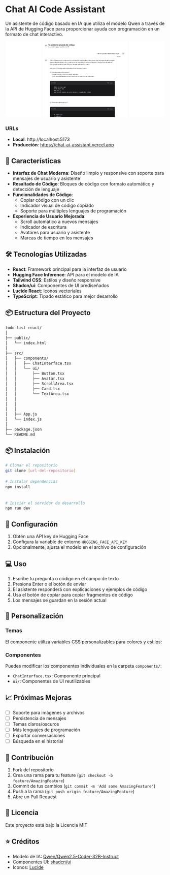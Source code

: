 # Chat AI Code Assistant

Un asistente de código basado en IA que utiliza el modelo Qwen a través de la API de Hugging Face para proporcionar ayuda con programación en un formato de chat interactivo.

![img.png](img.png)

### URLs
- **Local**: http://localhost:5173
- **Producción**: https://chat-ai-assistant.vercel.app

## 🚀 Características

- **Interfaz de Chat Moderna**: Diseño limpio y responsive con soporte para mensajes de usuario y asistente
- **Resaltado de Código**: Bloques de código con formato automático y detección de lenguaje
- **Funcionalidades de Código**:
    - Copiar código con un clic
    - Indicador visual de código copiado
    - Soporte para múltiples lenguajes de programación
- **Experiencia de Usuario Mejorada**:
    - Scroll automático a nuevos mensajes
    - Indicador de escritura
    - Avatares para usuario y asistente
    - Marcas de tiempo en los mensajes

## 🛠️ Tecnologías Utilizadas

- **React**: Framework principal para la interfaz de usuario
- **Hugging Face Inference**: API para el modelo de IA
- **Tailwind CSS**: Estilos y diseño responsive
- **Shadcn/ui**: Componentes de UI prediseñados
- **Lucide React**: Iconos vectoriales
- **TypeScript**: Tipado estático para mejor desarrollo

## 📦 Estructura del Proyecto

```
todo-list-react/
│
├── public/
│   └── index.html
│
├── src/
│   ├── components/
│   │   ├── ChatInterface.tsx
│   │   └── ui/
│   │       ├── Button.tsx
│   │       ├── Avatar.tsx
│   │       ├── ScrollArea.tsx
│   │       ├── Card.tsx
│   │       └── TextArea.tsx
│   │   
│   │
│   │
│   ├── App.js
│   └── index.js
│
├── package.json
└── README.md
```

## 📦 Instalación

```bash
# Clonar el repositorio
git clone [url-del-repositorio]

# Instalar dependencias
npm install


# Iniciar el servidor de desarrollo
npm run dev
```

## 🔧 Configuración

1. Obtén una API key de Hugging Face
2. Configura la variable de entorno `HUGGING_FACE_API_KEY`
3. Opcionalmente, ajusta el modelo en el archivo de configuración

## 💻 Uso

1. Escribe tu pregunta o código en el campo de texto
2. Presiona Enter o el botón de enviar
3. El asistente responderá con explicaciones y ejemplos de código
4. Usa el botón de copiar para copiar fragmentos de código
5. Los mensajes se guardan en la sesión actual

## 🎨 Personalización

### Temas
El componente utiliza variables CSS personalizables para colores y estilos:


### Componentes
Puedes modificar los componentes individuales en la carpeta `components/`:
- `ChatInterface.tsx`: Componente principal
- `ui/`: Componentes de UI reutilizables

## 📈 Próximas Mejoras

- [ ] Soporte para imágenes y archivos
- [ ] Persistencia de mensajes
- [ ] Temas claros/oscuros
- [ ] Más lenguajes de programación
- [ ] Exportar conversaciones
- [ ] Búsqueda en el historial

## 🤝 Contribución

1. Fork del repositorio
2. Crea una rama para tu feature (`git checkout -b feature/AmazingFeature`)
3. Commit de tus cambios (`git commit -m 'Add some AmazingFeature'`)
4. Push a la rama (`git push origin feature/AmazingFeature`)
5. Abre un Pull Request

## 📝 Licencia

Este proyecto está bajo la Licencia MIT 

## ⭐️ Créditos

- Modelo de IA: [Qwen/Qwen2.5-Coder-32B-Instruct](https://huggingface.co/Qwen/Qwen2.5-Coder-32B-Instruct)
- Componentes UI: [shadcn/ui](https://ui.shadcn.com/)
- Iconos: [Lucide](https://lucide.dev/)